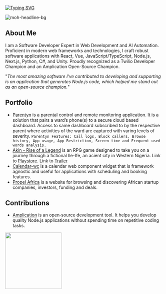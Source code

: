 [![Typing SVG](https://readme-typing-svg.herokuapp.com?color=F7B522&vCenter=true&height=50&lines=Hey!+Githuber+%F0%9F%91%8B;I'm+Mohammed+Agboola+%F0%9F%98%8E;A+Pragmatic+Frontend+Engineer+%F0%9F%A4%A9)](https://git.io/typing-svg)

![moh-headline-bg](https://user-images.githubusercontent.com/20028628/192128578-3edac2d3-a300-45c4-9da9-3ada5a86f2de.png)

## About Me

I am a Software Developer Expert in Web Development and AI Automation. Proficient in modern web frameworks and technologies, I craft robust software applications with React, Vue, JavaScript/TypeScript, Node.js, Next.js, Python, C#, and Unity. Proudly recognized as a Twilio Developer Champion and an Amplication Open-Source Champion.

"*The most amazing software I've contributed to developing and supporting is an application that generates Node.js code, which helped me stand out as an open-source champion.*"

## Portfolio
- [Parentyn](https://parentyn.com/) is a parental control and remote monitoring application. It is a solution that pairs a ward’s phone(s) to a secure cloud based dashboard. Access to same dashboard subscribed to by the respective parent where activities of the ward are captured with varing levels of severity. `Parentyn Features: Call logs, Block callers, Browse history, App usage, App Restriction, Screen time and Frequent used words analysis.`
- [Akin - Rise of a Legend](https://play.google.com/store/apps/details?id=com.ninegridz.akin) is an RPG game designed to take you on a journey through a fictional Ile-Ife, an acient city in Western Nigeria. Link to [Playstore](https://play.google.com/store/apps/details?id=com.ninegridz.akin). Link to [Trailer](https://youtu.be/N6UUzXSnfvY)
- [Calendar-wc](https://www.npmjs.com/package/calendar-wc) is a calendar web component widget that is framework agnostic and useful for applications with scheduling and booking features.
- [Propel Africa](https://propel.africa/) is a website for browsing and discovering African startup companies, investors, funding and deals.

## Contributions
- [Amplication](https://github.com/amplication/amplication) is an open‑source development tool. It helps you develop quality Node.js applications without spending time on repetitive coding tasks.

<img height="180em" src="https://github-readme-stats.vercel.app/api/top-langs/?username=molaycule&layout=compact&theme=cobalt&hide_border=true" />
